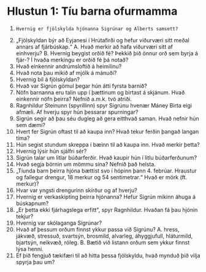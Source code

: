 # Hlustun 1: Tíu barna ofurmamma

1.     Hvernig er fjölskylda hjónanna Sigrúnar og Alberts samsett?
2.    „Fjölskyldan býr að Eyjanesi í Hrútafirði og hefur viðurværi sitt meðal
annars af fjárbúskap.“
 A.       Hvað merkir að hafa viðurværi sitt af einhverju?
 B.       Hvernig beygist orðið fé? Þekkið þið önnur orð sem byrja á fjár-? Í
hvaða merkingu er orðið fé þá notað?
3.    Hvað einkennir andrúmsloftið á heimilinu?
4.    Hvað nota þau mikið af mjólk á mánuði?
5.    Hvernig bíl á fjölskyldan?
6.    Hvað var Sigrún gömul þegar hún átti fyrsta barnið?
7.    Nöfn barnanna eru talin upp í þættinum og birtast á skjánum. Hvað
einkennir nöfn þeirra? Nefnið a.m.k. tvö atriði.
8.    Ragnhildur Steinunn (spyrillinn) spyr Sigrúnu hvenær Máney Birta eigi
afmæli. Af hverju spyr hún þessarar spurningar?
9.    Sigrún segir að þau séu dugleg að gera eitthvað saman. Hvað nefnir hún
sem dæmi?
10.    Hvert fer Sigrún oftast til að kaupa inn? Hvað tekur ferðin þangað
langan tíma?
11.    Hún segist stundum skreppa í bæinn til að kaupa inn. Hvað merkir þetta?
12.    Hvernig lýsir hún sjálfri sér?
13.    Sigrún talar um litlar búðarferðir. Hvað kaupir hún í litlu
búðarferðunum?
14.    Hvað segja börnin um mömmu sína? Nefnið það helsta.
15.    „Tíunda barn þeirra hjóna bættist svo í hópinn þann 4. febrúar. Hraustur
og fallegur drengur, 18 merkur og 54 sentimetrar.“ Hvað er mörk (ft. merkur)?
16.    Hvar var yngsti drengurinn skírður og af hverju?
17.    Hvernig er verkaskipting þeirra hjónanna? Hefur Sigrún mikinn áhuga á
búskapnum?
18.    „Er þetta ekki fjárhagslega erfitt", spyr Ragnhildur. Hvaðan fá þau
hjónin tekjur?
19.    Hvernig var skólaganga Sigrúnar?
20.    Hvað af þessum orðum finnst ykkur passa við Sigrúnu?
  A.      hress, jákvæð, stressuð, svartsýn, brosmild, alvarleg, áhyggjufull,
hláturmild, bjartsýn, neikvæð, róleg.
  B.      Bætið við listann orðum sem ykkur finnst lýsa henni.
21.    Ef þið fengjuð tækifæri til að hitta þessa fjölskyldu, hvað mynduð þið
vilja spyrja þau um?

